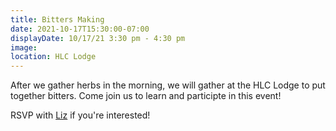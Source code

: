 ```yaml
---
title: Bitters Making
date: 2021-10-17T15:30:00-07:00
displayDate: 10/17/21 3:30 pm - 4:30 pm
image: 
location: HLC Lodge
---
```


After we gather herbs in the morning, we will gather at the HLC Lodge to put together bitters. Come join us to learn and participte in this event!

RSVP with [Liz](mailto:liz@hlcomm.org) if you're interested!
